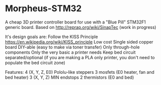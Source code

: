 # Morpheus-STM32
A cheap 3D printer controller board for use with a "Blue Pill" STM32F1 generic board. Based on http://reprap.org/wiki/SinapTec
(work in progress)

It's design goals are:
  Follow the KISS Principle https://en.wikipedia.org/wiki/KISS_principle
  Low cost
  Single sided copper board
  DIY-able (easy to make via toner transfer)
  Only through-hole components
  Only the very basic a printer needs
  Keep bed circuit separated/optional (if you are making a PLA only printer, you don't need to populate the bed circuit zone)

Features:
  4 (X, Y, Z, E0) Pololu-like steppers
  3 mosfets (E0 heater, fan and bed heater)
  3 (X, Y, Z) MIN endstops
  2 thermistors (E0 and bed)
